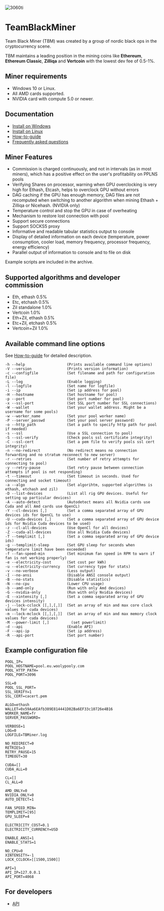 ![3060ti](https://user-images.githubusercontent.com/9572668/136000933-0a3021cf-5197-4dc4-bd27-a17857cecd85.jpeg)



# TeamBlackMiner
Team Black Miner (TBM) was created by a group of nordic black ops in the cryptocurrency scene.

TBM maintains a leading position in the mining coins like **Ethereum**, **Ethereum Classic**, **Zilliqa** and **Vertcoin** with the lowest dev fee of 0.5-1%.

## Miner requirements
+ Windows 10 or Linux.
+ All AMD cards supported.
+ NVIDIA card with compute 5.0 or newer.                

## Documentation
* [Install on Windows](https://github.com/sp-hash/TeamBlackMiner/blob/main/INSTALL_WINDOWS.md)
* [Install on Linux](https://github.com/sp-hash/TeamBlackMiner/blob/main/INSTALL_LINUX.md)
* [How-to-guide](https://github.com/sp-hash/TeamBlackMiner/blob/main/HOW-TO.md)
* [Frequently asked questions](https://github.com/sp-hash/TeamBlackMiner/blob/main/FAQ.md)

## Miner Features
+ Commission is charged continuously, and not in intervals (as in most miners), which has a positive effect on the user's profitability on PPLNS pools
+ Verifying Shares on processor, warning when GPU overclocking is very high for Ethash, Etcash, helps to overclock GPU without errors
+ DAG caching if the GPU has enough memory, DAG files are not recomputed when switching to another algorithm when mining Ethash + Zilliqa or Nicehash. (NVIDIA only)
+ Temperature control and stop the GPU in case of overheating
+ Mechanism to restore lost connection with pool
+ Support secure connections
+ Support SOCKS5 proxy
+ Informative and readable tabular statistics output to console
+ Display of detailed information on each device (temperature, power consumption, cooler load, memory frequency, processor frequency, energy efficiency)
+ Parallel output of information to console and to file on disk

Example scripts are included in the archive.

## Supported algorithms and developer commission
+ Eth, ethash              0.5%                   
+ Etc, etchash             0.5%                 
+ Zil standalone           1.0%                 
+ Vertcoin                 1.0%               
+ Eth+Zil, ethash          0.5%              
+ Etc+Zil, etchash         0.5%                 
+ Vertcoin+Zil	         1.0%            

## Available command line options
See [How-to-guide](https://github.com/sp-hash/TeamBlackMiner/blob/main/HOW-TO.md) for detailed description.

```plain
-h --help                   (Prints available command line options)
-V --version                (Prints version information)
-c --configfile             (Set filename and path for configuration file)
-L --log                    (Enable logging)
-l --logfile                (Set name for logfile)
-i --ip                     (Set ip address for pool)
-H --hostname               (Set hostname for pool)
-p --port                   (Set port number for pool)
-x --ssl-port               (Set SSL port number for SSL connections)
-W --wallet                 (Set your wallet address. Might be a username for some pools)
-w --worker_name            (Set your pool worker name)
-P --server_passwd          (Set your pool server password)
-o --http_path              (Set a path to specify http path for pool if needed)
-s --ssl                    (Use a SSL connection to pool)
-S --ssl-verify             (Check pools ssl certificate integrity)
-C --ssl-cert               (Set a pem file to verify pools ssl cert integrity)       
-n --no-redirect            (No redirect means no connection forwarding and no stratum reconnect to new server)  
-r --retries                (Set number of retry attempts for connecting to pool)
-y --retry-pause            (Set retry pause between connection attempts if pool is not responding)
-t --timeout                (Set timeout in seconds. Used for connecting and socket timeout)
-a --algo                   (Set algorihtm, supported algorithms is ethash, etchash and zil)
-D --list-devices           (List all rig GPU devices. Useful for setting up particular devices)  
-A --auto-detect            (Autodetect means all Nvidia cards use Cuda and all Amd cards use OpenCL)
-Y --cl-devices [,]         (Set a comma separated array of GPU devices ids for OpenCL to use)
-U --cuda-devices [,]       (Set a comma separated array of GPU device ids for Nvidia Cuda devices to be used)
-z --cl-all-devices         (Use OpenCl for all devices)
-Z --cuda-all-devices       (Use all Nvidia Cuda devices)
-T --templimit [,]          (Set a comma separated array of GPU device ids)    
-g --templimit-sleep        (Set GPU sleep for seconds when temperature limit have been exceeded)
-f --fan-speed-min          (Set minimum fan speed in RPM to warn if fan is not working properly)
-e --electricity-cost       (Set cost per kWh)
-u --electricity-currency   (Set currency type for stats)
-v --no-verbose             (Less output) 
-I --no-ansi                (Disable ANSI console output)
-B --no-stats               (Disable statistics)
-N --no-cpu                 (Lower CPU usage)
-b --amd-only               (Run with only Amd devices)
-G --nvidia-only            (Run with only Nvidia devices)
-E --xintensity [,]         (Set a comma separated array of GPU devices intensity)
-j --lock-cclock [[,],[,]]  (Set an array of min and max core clock values for cuda devices)
-m --lock-mclock [[,],[,]]  (Set an array of min and max memory clock values for cuda devices)
-M --power-limit [,]	      (set powerlimit)
-d --api                    (Enable API)
-F --api-ip                 (Set ip address)
-R --api-port               (Set port number)
```

## Example configuration file
```plain
POOL_IP=
POOL_HOSTNAME=pool.eu.woolypooly.com
POOL_HTTP_PATH=
POOL_PORT=3096

SSL=0
POOL_SSL_PORT=
SSL_VERIFY=1
SSL_CERT=cacert.pem

ALGO=ethash
WALLET=0x59Aa6EAfb389E814441D02Ba6EF33c10726e4B16
WORKER_NAME=fr
SERVER_PASSWORD=

VERBOSE=1
LOG=0
LOGFILE=TBMiner.log

NO_REDIRECT=0
RETRIES=3
RETRY_PAUSE=15
TIMEOUT=30

CUDA=[]
CUDA_ALL=0

CL=[]
CL_ALL=0

AMD_ONLY=0
NVIDIA_ONLY=0
AUTO_DETECT=1

FAN_SPEED_MIN=
TEMPLIMIT=[95]
GPU_SLEEP=4

ELECTRICITY_COST=0.1
ELECTRICITY_CURRENCY=USD

ENABLE_ANSI=1
ENABLE_STATS=1

NO_CPU=0
XINTENSITY=-1
LOCK_CCLOCK=[[1500,1500]]

API=1
API_IP=127.0.0.1
API_PORT=4068
```

## For developers

* [API](https://github.com/sp-hash/TeamBlackMiner/blob/main/API.md)
